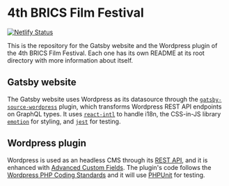 # 4th BRICS Film Festival

[![Netlify Status](https://api.netlify.com/api/v1/badges/4c9feb62-6178-4422-aa97-d394162d74b0/deploy-status)](https://app.netlify.com/sites/bricsfilmfestival/deploys)

This is the repository for the Gatsby website and the Wordpress plugin of the 4th BRICS Film Festival. Each one has its own README at its root directory with more information about itself.

## Gatsby website

The Gatsby website uses Wordpress as its datasource through the [`gatsby-source-wordpress`](https://www.gatsbyjs.org/packages/gatsby-source-wordpress/) plugin, which transforms Wordpress REST API endpoints on GraphQL types. It uses [`react-intl`](https://github.com/formatjs/react-intl) to handle i18n, the CSS-in-JS library [`emotion`](https://github.com/emotion-js/emotion) for styling, and [`jest`](https://jestjs.io/) for testing.

## Wordpress plugin

Wordpress is used as an headless CMS through its [REST API](https://developer.wordpress.org/rest-api/), and it is enhanced with [Advanced Custom Fields](https://www.advancedcustomfields.com/). The plugin's code follows the [Wordpress PHP Coding Standards](https://make.wordpress.org/core/handbook/best-practices/coding-standards/php/) and it will use [PHPUnit](https://phpunit.de/) for testing.
